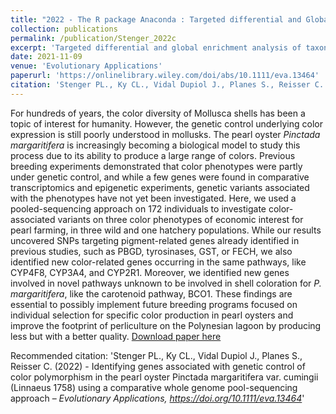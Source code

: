 ```yaml
---
title: "2022 - The R package Anaconda : Targeted differential and Global enrichment analysis of taxonomic rank by shared ASVs"
collection: publications
permalink: /publication/Stenger_2022c
excerpt: 'Targeted differential and global enrichment analysis of taxonomic rank by shared ASVs (Amplicon Sequence Variant), for high-throughput eDNA sequencing of fungi, bacteria, and metazoan. Actually works in two steps: I) Targeted differential analysis from QIIME2 data and II) Global analysis by Taxon Mann-Whitney U test analysis from targeted analysis (I) (I) Estimate variance-mean dependence in count/abundance ASVs data from high-throughput sequencing assays and test for differential represented ASVs based on a model using the negative binomial distribution. (II) NCBITaxon_ MWU uses continuous measure of significance (such as fold-change or -log(p- value)) to identify NCBITaxon that are significantly enriches with either up- or down- represented ASVs. If the measure is binary (0 or 1) the script will perform a typical NCBITaxon enrichment analysis based Fisher's exact test: it will show NCBITaxon over- represented among the ASVs that have 1 as their measure. On the plot, different fonts are used to indicate significance and color indicates enrichment with either up (red) or down (blue) regulated ASVs.'
date: 2021-11-09
venue: 'Evolutionary Applications'
paperurl: 'https://onlinelibrary.wiley.com/doi/abs/10.1111/eva.13464'
citation: 'Stenger PL., Ky CL., Vidal Dupiol J., Planes S., Reisser C. (2022) - Identifying genes associated with genetic control of color polymorphism in the pearl oyster Pinctada margaritifera var. cumingii (Linnaeus 1758) using a comparative whole genome pool-sequencing approach – <i>Evolutionary Applications, https://doi.org/10.1111/eva.13464</i>'
---
```

For hundreds of years, the color diversity of Mollusca shells has been a topic of interest for humanity. However, the genetic control underlying color expression is still poorly understood in mollusks. The pearl oyster *Pinctada margaritifera* is increasingly becoming a biological model to study this process due to its ability to produce a large range of colors. Previous breeding experiments demonstrated that color phenotypes were partly under genetic control, and while a few genes were found in comparative transcriptomics and epigenetic experiments, genetic variants associated with the phenotypes have not yet been investigated. Here, we used a pooled-sequencing approach on 172 individuals to investigate color-associated variants on three color phenotypes of economic interest for pearl farming, in three wild and one hatchery populations. While our results uncovered SNPs targeting pigment-related genes already identified in previous studies, such as PBGD, tyrosinases, GST, or FECH, we also identified new color-related genes occurring in the same pathways, like CYP4F8, CYP3A4, and CYP2R1. Moreover, we identified new genes involved in novel pathways unknown to be involved in shell coloration for *P. margaritifera*, like the carotenoid pathway, BCO1. These findings are essential to possibly implement future breeding programs focused on individual selection for specific color production in pearl oysters and improve the footprint of perliculture on the Polynesian lagoon by producing less but with a better quality.
[Download paper here](https://onlinelibrary.wiley.com/doi/abs/10.1111/eva.13464)

Recommended citation: 'Stenger PL., Ky CL., Vidal Dupiol J., Planes S., Reisser C. (2022) - Identifying genes associated with genetic control of color polymorphism in the pearl oyster Pinctada margaritifera var. cumingii (Linnaeus 1758) using a comparative whole genome pool-sequencing approach – <i>Evolutionary Applications, https://doi.org/10.1111/eva.13464</i>'

